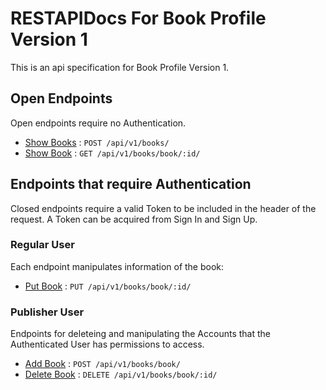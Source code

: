 # RESTAPIDocs For Book Profile Version 1

This is an api specification for Book Profile Version 1.

## Open Endpoints

Open endpoints require no Authentication.

* [Show Books](books/showBooks.md) : `POST /api/v1/books/`
* [Show Book](books/showBook.md) : `GET /api/v1/books/book/:id/`

## Endpoints that require Authentication

Closed endpoints require a valid Token to be included in the header of the
request. A Token can be acquired from Sign In and Sign Up.

### Regular User

Each endpoint manipulates information of the book:

* [Put Book](books/putBook.md) : `PUT /api/v1/books/book/:id/`

### Publisher User

Endpoints for deleteing and manipulating the Accounts that the Authenticated User
has permissions to access.

* [Add Book](books/addBook.md) : `POST /api/v1/books/book/`
* [Delete Book](books/deleteBook.md) : `DELETE /api/v1/books/book/:id/`